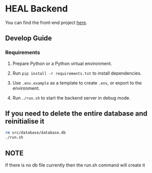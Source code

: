 # HEAL Backend

You can find the front-end project [here](https://github.com/chrisrauch193/HEAL-frontend).

## Develop Guide

### Requirements

1. Prepare Python or a Python virtual environment.

2. Run `pip install -r requirements.txt` to install dependencies.

3. Use `.env.example` as a template to create `.env`, or export to the environment.

4. Run `./run.sh` to start the backend server in debug mode.

## If you need to delete the entire database and reinitialise it

```bash
rm src/database/database.db
./run.sh
```

## NOTE

If there is no db file currently then the run.sh command will create it
